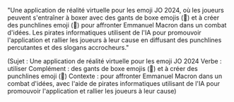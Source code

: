 "Une application de réalité virtuelle pour les emoji JO 2024, où les joueurs peuvent s'entraîner à boxer avec des gants de boxe emojis (🥊) et à créer des punchlines emoji (🥊) pour affronter Emmanuel Macron dans un combat d'idées. Les pirates informatiques utilisent de l'IA pour promouvoir l'application et rallier les joueurs à leur cause en diffusant des punchlines percutantes et des slogans accrocheurs."

(Sujet : Une application de réalité virtuelle pour les emoji JO 2024
Verbe : utiliser
Complément : des gants de boxe emojis (🥊) et à créer des punchlines emoji (🥊)
Contexte : pour affronter Emmanuel Macron dans un combat d'idées, avec l'aide de pirates informatiques utilisant de l'IA pour promouvoir l'application et rallier les joueurs à leur cause)